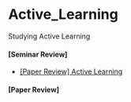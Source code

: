 # Active_Learning
Studying Active Learning

#### [Seminar Review]
- [[Paper Review] Active Learning][link]

#### [Paper Review]

[link]: https://github.com/jeewonkimm2/Active_Learning/blob/main/seminar_review.md
